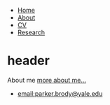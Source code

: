 <!DOCTYPE html>
<html>
	<head>
		<title>Parker Brody</title>
	</head>
	<body>
		<nav>
    		<ul>
        		<li><a href="/">Home</a></li>
	        	<li><a href="/about">About</a></li>
        		<li><a href="/cv">CV</a></li>
        		<li><a href="/blog">Research</a></li>
    		</ul>
		</nav>
		<div class="container">
    		<div class="blurb">
        		<h1> header </h1>
				<p> About me <a href="/about">more about me...</a></p>
    		</div><!-- /.blurb -->
		</div><!-- /.container -->
		<footer>
    		<ul>
        		<li><a href="mailto:parker.brody@yale.edu">email:parker.brody@yale.edu</a></li>
        		<!-- <li><a href="https://github.com/hankquinlan">github.com/hankquinlan</a></li> -->
			</ul>
		</footer>
	</body>
</html>
